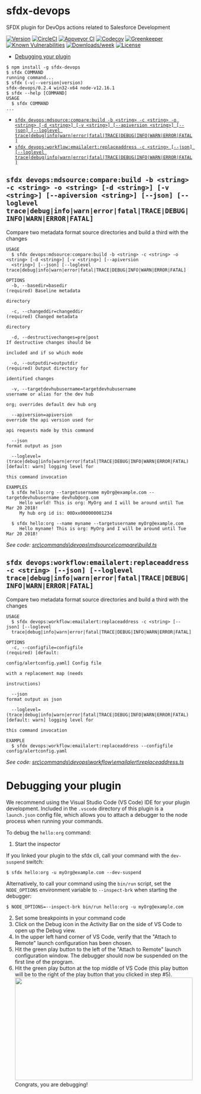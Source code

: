 sfdx-devops
===========

SFDX plugin for DevOps actions related to Salesforce Development

[![Version](https://img.shields.io/npm/v/sfdx-devops.svg)](https://npmjs.org/package/sfdx-devops)
[![CircleCI](https://circleci.com/gh/aheber/sfdx-devops/tree/master.svg?style=shield)](https://circleci.com/gh/aheber/sfdx-devops/tree/master)
[![Appveyor CI](https://ci.appveyor.com/api/projects/status/github/aheber/sfdx-devops?branch=master&svg=true)](https://ci.appveyor.com/project/heroku/sfdx-devops/branch/master)
[![Codecov](https://codecov.io/gh/aheber/sfdx-devops/branch/master/graph/badge.svg)](https://codecov.io/gh/aheber/sfdx-devops)
[![Greenkeeper](https://badges.greenkeeper.io/aheber/sfdx-devops.svg)](https://greenkeeper.io/)
[![Known Vulnerabilities](https://snyk.io/test/github/aheber/sfdx-devops/badge.svg)](https://snyk.io/test/github/aheber/sfdx-devops)
[![Downloads/week](https://img.shields.io/npm/dw/sfdx-devops.svg)](https://npmjs.org/package/sfdx-devops)
[![License](https://img.shields.io/npm/l/sfdx-devops.svg)](https://github.com/aheber/sfdx-devops/blob/master/package.json)

<!-- toc -->
* [Debugging your plugin](#debugging-your-plugin)
<!-- tocstop -->
<!-- install -->
<!-- usage -->
```sh-session
$ npm install -g sfdx-devops
$ sfdx COMMAND
running command...
$ sfdx (-v|--version|version)
sfdx-devops/0.2.4 win32-x64 node-v12.16.1
$ sfdx --help [COMMAND]
USAGE
  $ sfdx COMMAND
...
```
<!-- usagestop -->
<!-- commands -->
* [`sfdx devops:mdsource:compare:build -b <string> -c <string> -o <string> [-d <string>] [-v <string>] [--apiversion <string>] [--json] [--loglevel trace|debug|info|warn|error|fatal|TRACE|DEBUG|INFO|WARN|ERROR|FATAL]`](#sfdx-devopsmdsourcecomparebuild--b-string--c-string--o-string--d-string--v-string---apiversion-string---json---loglevel-tracedebuginfowarnerrorfataltracedebuginfowarnerrorfatal)
* [`sfdx devops:workflow:emailalert:replaceaddress -c <string> [--json] [--loglevel trace|debug|info|warn|error|fatal|TRACE|DEBUG|INFO|WARN|ERROR|FATAL]`](#sfdx-devopsworkflowemailalertreplaceaddress--c-string---json---loglevel-tracedebuginfowarnerrorfataltracedebuginfowarnerrorfatal)

## `sfdx devops:mdsource:compare:build -b <string> -c <string> -o <string> [-d <string>] [-v <string>] [--apiversion <string>] [--json] [--loglevel trace|debug|info|warn|error|fatal|TRACE|DEBUG|INFO|WARN|ERROR|FATAL]`

Compare two metadata format source directories and build a third with the changes

```
USAGE
  $ sfdx devops:mdsource:compare:build -b <string> -c <string> -o <string> [-d <string>] [-v <string>] [--apiversion 
  <string>] [--json] [--loglevel trace|debug|info|warn|error|fatal|TRACE|DEBUG|INFO|WARN|ERROR|FATAL]

OPTIONS
  -b, --basedir=basedir                                                             (required) Baseline metadata
                                                                                    directory

  -c, --changeddir=changeddir                                                       (required) Changed metadata
                                                                                    directory

  -d, --destructivechanges=pre|post                                                 If destructive changes should be
                                                                                    included and if so which mode

  -o, --outputdir=outputdir                                                         (required) Output directory for
                                                                                    identified changes

  -v, --targetdevhubusername=targetdevhubusername                                   username or alias for the dev hub
                                                                                    org; overrides default dev hub org

  --apiversion=apiversion                                                           override the api version used for
                                                                                    api requests made by this command

  --json                                                                            format output as json

  --loglevel=(trace|debug|info|warn|error|fatal|TRACE|DEBUG|INFO|WARN|ERROR|FATAL)  [default: warn] logging level for
                                                                                    this command invocation

EXAMPLES
  $ sfdx hello:org --targetusername myOrg@example.com --targetdevhubusername devhub@org.com
     Hello world! This is org: MyOrg and I will be around until Tue Mar 20 2018!
     My hub org id is: 00Dxx000000001234
  
  $ sfdx hello:org --name myname --targetusername myOrg@example.com
     Hello myname! This is org: MyOrg and I will be around until Tue Mar 20 2018!
```

_See code: [src\commands\devops\mdsource\compare\build.ts](https://github.com/aheber/sfdx-devops/blob/v0.2.4/src\commands\devops\mdsource\compare\build.ts)_

## `sfdx devops:workflow:emailalert:replaceaddress -c <string> [--json] [--loglevel trace|debug|info|warn|error|fatal|TRACE|DEBUG|INFO|WARN|ERROR|FATAL]`

Compare two metadata format source directories and build a third with the changes

```
USAGE
  $ sfdx devops:workflow:emailalert:replaceaddress -c <string> [--json] [--loglevel 
  trace|debug|info|warn|error|fatal|TRACE|DEBUG|INFO|WARN|ERROR|FATAL]

OPTIONS
  -c, --configfile=configfile                                                       (required) [default:
                                                                                    config/alertconfig.yaml] Config file
                                                                                    with a replacement map (needs
                                                                                    instructions)

  --json                                                                            format output as json

  --loglevel=(trace|debug|info|warn|error|fatal|TRACE|DEBUG|INFO|WARN|ERROR|FATAL)  [default: warn] logging level for
                                                                                    this command invocation

EXAMPLE
  $ sfdx devops:workflow:emailalert:replaceaddress --configfile config/alertconfig.yaml
```

_See code: [src\commands\devops\workflow\emailalert\replaceaddress.ts](https://github.com/aheber/sfdx-devops/blob/v0.2.4/src\commands\devops\workflow\emailalert\replaceaddress.ts)_
<!-- commandsstop -->
<!-- debugging-your-plugin -->
# Debugging your plugin
We recommend using the Visual Studio Code (VS Code) IDE for your plugin development. Included in the `.vscode` directory of this plugin is a `launch.json` config file, which allows you to attach a debugger to the node process when running your commands.

To debug the `hello:org` command: 
1. Start the inspector
  
If you linked your plugin to the sfdx cli, call your command with the `dev-suspend` switch: 
```sh-session
$ sfdx hello:org -u myOrg@example.com --dev-suspend
```
  
Alternatively, to call your command using the `bin/run` script, set the `NODE_OPTIONS` environment variable to `--inspect-brk` when starting the debugger:
```sh-session
$ NODE_OPTIONS=--inspect-brk bin/run hello:org -u myOrg@example.com
```

2. Set some breakpoints in your command code
3. Click on the Debug icon in the Activity Bar on the side of VS Code to open up the Debug view.
4. In the upper left hand corner of VS Code, verify that the "Attach to Remote" launch configuration has been chosen.
5. Hit the green play button to the left of the "Attach to Remote" launch configuration window. The debugger should now be suspended on the first line of the program. 
6. Hit the green play button at the top middle of VS Code (this play button will be to the right of the play button that you clicked in step #5).
<br><img src=".images/vscodeScreenshot.png" width="480" height="278"><br>
Congrats, you are debugging!
